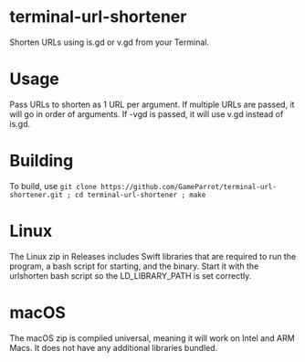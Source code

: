 # terminal-url-shortener
Shorten URLs using is.gd or v.gd from your Terminal.
# Usage
Pass URLs to shorten as 1 URL per argument. If multiple URLs are passed, it will go in order of arguments. If -vgd is passed, it will use v.gd instead of is.gd.
# Building
To build, use `git clone https://github.com/GameParrot/terminal-url-shortener.git ; cd terminal-url-shortener ; make`
# Linux
The Linux zip in Releases includes Swift libraries that are required to run the program, a bash script for starting, and the binary. Start it with the urlshorten bash script so the LD_LIBRARY_PATH is set correctly.
# macOS
The macOS zip is compiled universal, meaning it will work on Intel and ARM Macs. It does not have any additional libraries bundled.
